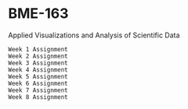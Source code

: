 # BME-163
Applied Visualizations and Analysis of Scientific Data
    
    Week 1 Assignment
    Week 2 Assignment
    Week 3 Assignment
    Week 4 Assignment
    Week 5 Assignment
    Week 6 Assignment
    Week 7 Assignment
    Week 8 Assignment
